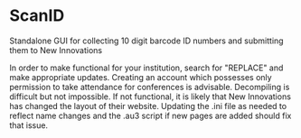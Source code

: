 # ScanID
Standalone GUI for collecting 10 digit barcode ID numbers and submitting them to New Innovations

In order to make functional for your institution, search for "REPLACE" and make appropriate updates.
Creating an account which possesses only permission to take attendance for conferences is advisable.  Decompiling is difficult but not impossible.
If not functional, it is likely that New Innovations has changed the layout of their website.  Updating the .ini file as needed to reflect name changes and the .au3 script if new pages are added should fix that issue.
